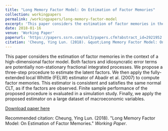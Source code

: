 ```yaml
---
title: "Long Memory Factor Model: On Estimation of Factor Memories"
collection: workingpapers
permalink: /workingpapers/long-memory-factor-model
excerpt: 'This paper considers the estimation of factor memories in the context of a high-dimensional factor model.'
date: 2018-01-16
venue: 'Working Paper'
paperurl: 'https://papers.ssrn.com/sol3/papers.cfm?abstract_id=2921952'
citation: 'Cheung, Ying Lun. (2018). &quot;Long Memory Factor Model: On Estimation of Factor Memories.&quot; <i>Working Paper</i>.'
---
```

This paper considers the estimation of factor memories in the context of a high-dimensional factor model. Both factors and idiosyncratic error terms are potentially non-stationary fractional integrated processes. We propose a three-step procedure to estimate the latent factors. We then apply the fully-extended local Whittle (FELW) estimator of Abadir et al. (2007) to compute factor memories. This estimator is consistent and satisfies the same normal CLT, as if the factors are observed. Finite sample performance of the proposed procedure is evaluated in a simulation study. Finally, we apply the proposed estimator on a large dataset of macroeconomic variables.

[Download paper here](https://papers.ssrn.com/sol3/papers.cfm?abstract_id=2921952)

Recommended citation: Cheung, Ying Lun. (2018). "Long Memory Factor Model: On Estimation of Factor Memories." <i>Working Paper</i>.
